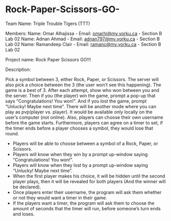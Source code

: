 # Rock-Paper-Scissors-GO-
Team Name: Triple Trouble Tigers (TTT)


Members:
Name: Omar Alhajissa - Email: omarhi@my.yorku.ca - Section B Lab 02 
Name: Adnan Ahmad - Email: adnan797@my.yorku.ca - Section B Lab 02
Name: Ramandeep Clair - Email: ramanc@my.yorku.ca - Section B Lab 02


Project name: Rock Paper Scissors GO!!!

Description:

Pick a symbol between 3, either Rock, Paper, or Scissors. The server will also pick a choice between the 3 (the user won’t see this happening). The game is a best of 3. After each attempt, show who won between you and the server. Then if you (the player) win the game, prompt a pop-up that says “Congratulations! You won!”. And if you lost the game, prompt “Unlucky! Maybe next time”. There will be another mode where you can play as pvp(player vs. player). It would be available only locally on the user’s computer (not online). Also, players can choose their own username before the game starts. Furthermore, players can agree on a timer to set, if the timer ends before a player chooses a symbol, they would lose that round. 

- Players will be able to choose between a symbol of a Rock, Paper, or Scissors.
- Players will know when they win by a prompt up-window saying “Congratulations! You won!”.
- Players will know when they lost by a prompt up-window saying “Unlucky! Maybe next time”.
- When the first player makes his choice, it will be hidden until the second player plays, then it will be revealed for both players (And the winner will be declared). 
- Once players enter their username, the program will ask them whether or not they would want a timer in their game.
- If the players want a timer, the program will ask them to choose the amount of seconds that the timer will run, before someone’s turn ends and loses.

